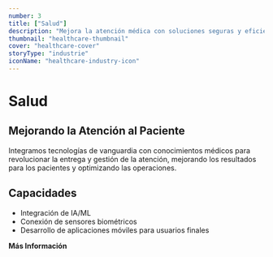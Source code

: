 ```yaml
---
number: 3
title: ["Salud"]
description: "Mejora la atención médica con soluciones seguras y eficientes que conectan a pacientes y proveedores, optimizan flujos de trabajo y mejoran la atención al paciente."
thumbnail: "healthcare-thumbnail"
cover: "healthcare-cover"
storyType: "industrie"
iconName: "healthcare-industry-icon"
---
```


# Salud

## Mejorando la Atención al Paciente

Integramos tecnologías de vanguardia con conocimientos médicos para revolucionar la entrega y gestión de la atención, mejorando los resultados para los pacientes y optimizando las operaciones.

## Capacidades

* Integración de IA/ML
* Conexión de sensores biométricos
* Desarrollo de aplicaciones móviles para usuarios finales

**Más Información**